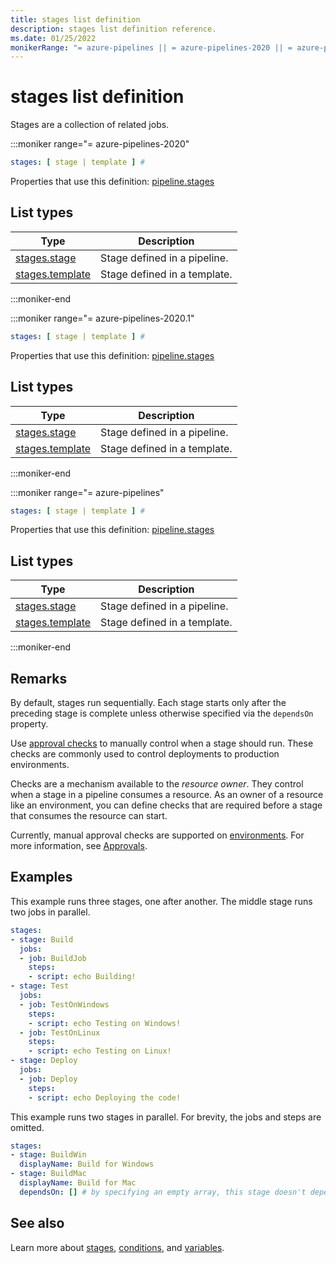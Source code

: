```yaml
---
title: stages list definition
description: stages list definition reference.
ms.date: 01/25/2022
monikerRange: "= azure-pipelines || = azure-pipelines-2020 || = azure-pipelines-2020.1"
---
```


# stages list definition


Stages are a collection of related jobs. 


:::moniker range="= azure-pipelines-2020"

<!-- :::api-definition signature="stages[stage]" version="azure-pipelines-2020"::: -->

```yaml
stages: [ stage | template ] # 
```


Properties that use this definition: [pipeline.stages](pipeline.md)

## List types

| Type     | Description |
|----------|-------------|
| [stages.stage](stages-stage.md) | Stage defined in a pipeline. |
| [stages.template](stages-template.md) | Stage defined in a template. |

<!-- :::api-definition-end::: -->

:::moniker-end

:::moniker range="= azure-pipelines-2020.1"

<!-- :::api-definition signature="stages[stage]" version="azure-pipelines-2020.1"::: -->

```yaml
stages: [ stage | template ] # 
```


Properties that use this definition: [pipeline.stages](pipeline.md)

## List types

| Type     | Description |
|----------|-------------|
| [stages.stage](stages-stage.md) | Stage defined in a pipeline. |
| [stages.template](stages-template.md) | Stage defined in a template. |

<!-- :::api-definition-end::: -->

:::moniker-end

:::moniker range="= azure-pipelines"

<!-- :::api-definition signature="stages[stage]" version="azure-pipelines"::: -->

```yaml
stages: [ stage | template ] # 
```


Properties that use this definition: [pipeline.stages](pipeline.md)

## List types

| Type     | Description |
|----------|-------------|
| [stages.stage](stages-stage.md) | Stage defined in a pipeline. |
| [stages.template](stages-template.md) | Stage defined in a template. |

<!-- :::api-definition-end::: -->

:::moniker-end


## Remarks

By default, stages run sequentially. Each stage starts only after the preceding stage is complete unless otherwise specified via the `dependsOn` property.

Use [approval checks](/azure/devops/pipelines/process/approvals) to manually control when a stage should run.
These checks are commonly used to control deployments to production environments.

Checks are a mechanism available to the *resource owner*.
They control when a stage in a pipeline consumes a resource.
As an owner of a resource like an environment, you can define checks that are required before a stage that consumes the resource can start.

Currently, manual approval checks are supported on [environments](/azure/devops/pipelines/process/environments).
For more information, see [Approvals](/azure/devops/pipelines/process/approvals).


## Examples

This example runs three stages, one after another.
The middle stage runs two jobs in parallel.

```yaml
stages:
- stage: Build
  jobs:
  - job: BuildJob
    steps:
    - script: echo Building!
- stage: Test
  jobs:
  - job: TestOnWindows
    steps:
    - script: echo Testing on Windows!
  - job: TestOnLinux
    steps:
    - script: echo Testing on Linux!
- stage: Deploy
  jobs:
  - job: Deploy
    steps:
    - script: echo Deploying the code!
```

This example runs two stages in parallel.
For brevity, the jobs and steps are omitted.

```yaml
stages:
- stage: BuildWin
  displayName: Build for Windows
- stage: BuildMac
  displayName: Build for Mac
  dependsOn: [] # by specifying an empty array, this stage doesn't depend on the stage before it
```


## See also

Learn more about [stages](/azure/devops/pipelines/process/stages), [conditions](/azure/devops/pipelines/process/conditions), and [variables](/azure/devops/pipelines/process/variables).



